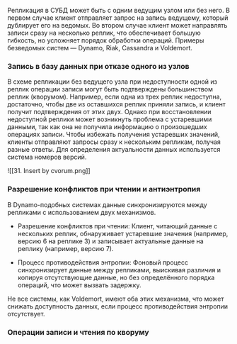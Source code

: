 Репликация в СУБД может быть с одним ведущим узлом или без него. В первом случае клиент отправляет запрос на запись ведущему, который дублирует его на ведомых. Во втором случае клиент может направлять записи сразу на несколько реплик, что обеспечивает большую гибкость, но усложняет порядок обработки операций. Примеры безведомых систем — Dynamo, Riak, Cassandra и Voldemort.

### Запись в базу данных при отказе одного из узлов

В схеме репликации без ведущего узла при недоступности одной из реплик операции записи могут быть подтверждены большинством реплик (кворумом). Например, если одна из трех реплик недоступна, достаточно, чтобы две из оставшихся реплик приняли запись, и клиент получит подтверждения от этих двух. Однако при восстановлении недоступной реплики может возникнуть проблема с устаревшими данными, так как она не получила информацию о произошедших операциях записи. Чтобы избежать получения устаревших значений, клиенты отправляют запросы сразу к нескольким репликам, получая разные ответы. Для определения актуальности данных используется система номеров версий.

![[31. Insert by cvorum.png]]

### Разрешение конфликтов при чтении и антиэнтропия

В Dynamo-подобных системах данные синхронизируются между репликами с использованием двух механизмов.

* Разрешение конфликтов при чтении: Клиент, читающий данные с нескольких реплик, обнаруживает устаревшие значения (например, версию 6 на реплике 3) и записывает актуальные данные на реплику (например, версию 7).

* Процесс противодействия энтропии: Фоновый процесс синхронизирует данные между репликами, выискивая различия и копируя отсутствующие данные, но без определённого порядка операций, что может вызвать задержку.

Не все системы, как Voldemort, имеют оба этих механизма, что может снижать доступность данных, если процесс противодействия энтропии отсутствует.

### Операции записи и чтения по кворуму

